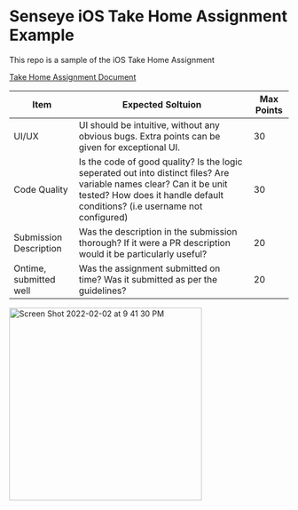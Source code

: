 # Senseye iOS Take Home Assignment Example

This repo is a sample of the iOS Take Home Assignment 

[Take Home Assignment Document](https://github.com/senseye-inc/ios_take_home/blob/main/Senseye%20-%20iOS%20Developer%20Take%20Home%20Coding%20Task.pdf)

Item | Expected Soltuion | Max Points 
--- | --- | --- 
UI/UX | UI should be intuitive, without any obvious bugs. Extra points can be given for exceptional UI. | 30 
Code Quality | Is the code of good quality? Is the logic seperated out into distinct files? Are variable names clear? Can it be unit tested? How does it handle default conditions? (i.e username not configured)| 30
Submission Description | Was the description in the submission thorough? If it were a PR description would it be particularly useful? | 20
Ontime, submitted well | Was the assignment submitted on time? Was it submitted as per the guidelines? | 20


<img width="347" alt="Screen Shot 2022-02-02 at 9 41 30 PM" src="https://user-images.githubusercontent.com/5391849/152287741-3677cf20-91c1-4dbb-8db6-f2be7f30560f.png">
